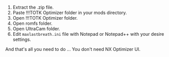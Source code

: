 1. Extract the .zip file.
2. Paste !!!TOTK Optimizer folder in your mods directory.
3. Open !!!TOTK Optimizer folder.
4. Open romfs folder.
5. Open UltraCam folder.
6. Edit `maxlastbreath.ini` file with Notepad or Notepad++ with your desire settings.

And that's all you need to do ... You don't need NX Optimizer UI.